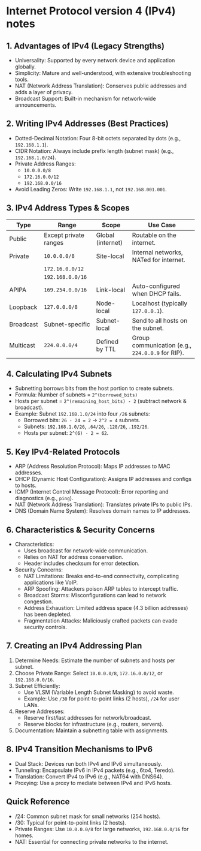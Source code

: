 # Internet Protocol version 4 (IPv4) notes

## 1. Advantages of IPv4 (Legacy Strengths)
- Universality: Supported by every network device and application globally.
- Simplicity: Mature and well-understood, with extensive troubleshooting tools.
- NAT (Network Address Translation): Conserves public addresses and adds a layer of privacy.
- Broadcast Support: Built-in mechanism for network-wide announcements.

## 2. Writing IPv4 Addresses (Best Practices)
- Dotted-Decimal Notation: Four 8-bit octets separated by dots (e.g., `192.168.1.1`).
- CIDR Notation: Always include prefix length (subnet mask) (e.g., `192.168.1.0/24`).
- Private Address Ranges:
  - `10.0.0.0/8`
  - `172.16.0.0/12`
  - `192.168.0.0/16`
- Avoid Leading Zeros: Write `192.168.1.1`, not `192.168.001.001`.

## 3. IPv4 Address Types & Scopes
| Type      | Range                 | Scope             | Use Case                                         |
|-----------|-----------------------|-------------------|--------------------------------------------------|
| Public    | Except private ranges | Global (internet) | Routable on the internet.                        |
| Private   | `10.0.0.0/8`          | Site-local        | Internal networks, NATed for internet.           |
|           | `172.16.0.0/12`       |                   |                                                  |
|           | `192.168.0.0/16`      |                   |                                                  |
| APIPA     | `169.254.0.0/16`      | Link-local        | Auto-configured when DHCP fails.                 |
| Loopback  | `127.0.0.0/8`         | Node-local        | Localhost (typically `127.0.0.1`).               |
| Broadcast | Subnet-specific       | Subnet-local      | Send to all hosts on the subnet.                 |
| Multicast | `224.0.0.0/4`         | Defined by TTL    | Group communication (e.g., `224.0.0.9` for RIP). |

## 4. Calculating IPv4 Subnets
- Subnetting borrows bits from the host portion to create subnets.
- Formula: Number of subnets = `2^(borrowed_bits)`
- Hosts per subnet = `2^(remaining_host_bits) - 2` (subtract network & broadcast).
- Example: Subnet `192.168.1.0/24` into four `/26` subnets:
  - Borrowed bits: `26 - 24 = 2` → `2^2 = 4` subnets.
  - Subnets: `192.168.1.0/26`, `.64/26`, `.128/26`, `.192/26`.
  - Hosts per subnet: `2^(6) - 2 = 62`.

## 5. Key IPv4-Related Protocols
- ARP (Address Resolution Protocol): Maps IP addresses to MAC addresses.
- DHCP (Dynamic Host Configuration): Assigns IP addresses and configs to hosts.
- ICMP (Internet Control Message Protocol): Error reporting and diagnostics (e.g., `ping`).
- NAT (Network Address Translation): Translates private IPs to public IPs.
- DNS (Domain Name System): Resolves domain names to IP addresses.

## 6. Characteristics & Security Concerns
- Characteristics:  
  - Uses broadcast for network-wide communication.  
  - Relies on NAT for address conservation.  
  - Header includes checksum for error detection.  
- Security Concerns:  
  - NAT Limitations: Breaks end-to-end connectivity, complicating applications like VoIP.  
  - ARP Spoofing: Attackers poison ARP tables to intercept traffic.  
  - Broadcast Storms: Misconfigurations can lead to network congestion.  
  - Address Exhaustion: Limited address space (4.3 billion addresses) has been depleted.  
  - Fragmentation Attacks: Maliciously crafted packets can evade security controls.  

## 7. Creating an IPv4 Addressing Plan
1. Determine Needs: Estimate the number of subnets and hosts per subnet.
2. Choose Private Range: Select `10.0.0.0/8`, `172.16.0.0/12`, or `192.168.0.0/16`.
3. Subnet Efficiently:  
   - Use VLSM (Variable Length Subnet Masking) to avoid waste.  
   - Example: Use `/30` for point-to-point links (2 hosts), `/24` for user LANs.
4. Reserve Addresses:  
   - Reserve first/last addresses for network/broadcast.  
   - Reserve blocks for infrastructure (e.g., routers, servers).
5. Documentation: Maintain a subnetting table with assignments.

## 8. IPv4 Transition Mechanisms to IPv6
- Dual Stack: Devices run both IPv4 and IPv6 simultaneously.
- Tunneling: Encapsulate IPv6 in IPv4 packets (e.g., 6to4, Teredo).
- Translation: Convert IPv4 to IPv6 (e.g., NAT64 with DNS64).
- Proxying: Use a proxy to mediate between IPv4 and IPv6 hosts.

## Quick Reference

- /24: Common subnet mask for small networks (254 hosts).
- /30: Typical for point-to-point links (2 hosts).
- Private Ranges: Use `10.0.0.0/8` for large networks, `192.168.0.0/16` for homes.
- NAT: Essential for connecting private networks to the internet.
